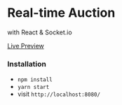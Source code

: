 # Real-time Auction
with React & Socket.io

[Live Preview](https://auction.ike.dev/)

### Installation
* `npm install`
* `yarn start`
* visit `http://localhost:8080/`


